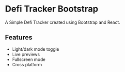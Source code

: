 
# Defi Tracker Bootstrap

A Simple Defi Tracker created using Bootstrap and React.






## Features

- Light/dark mode toggle
- Live previews
- Fullscreen mode
- Cross platform

